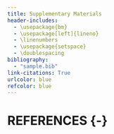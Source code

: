 ```yaml
---
title: Supplementary Materials
header-includes:
  - \usepackage{bm}
  - \usepackage[left]{lineno}
  - \linenumbers
  - \usepackage{setspace}
  - \doublespacing
bibliography:
  - "sample.bib"
link-citations: True
urlcolor: blue
refcolor: blue
---
```


# REFERENCES {-}
